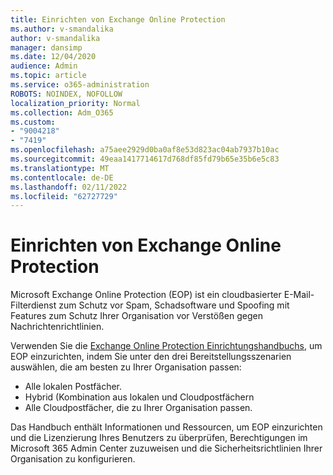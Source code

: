 ```yaml
---
title: Einrichten von Exchange Online Protection
ms.author: v-smandalika
author: v-smandalika
manager: dansimp
ms.date: 12/04/2020
audience: Admin
ms.topic: article
ms.service: o365-administration
ROBOTS: NOINDEX, NOFOLLOW
localization_priority: Normal
ms.collection: Adm_O365
ms.custom:
- "9004218"
- "7419"
ms.openlocfilehash: a75aee2929d0ba0af8e53d823ac04ab7937b10ac
ms.sourcegitcommit: 49eaa1417714617d768df85fd79b65e35b6e5c83
ms.translationtype: MT
ms.contentlocale: de-DE
ms.lasthandoff: 02/11/2022
ms.locfileid: "62727729"
---
```

# <a name="set-up-exchange-online-protection"></a>Einrichten von Exchange Online Protection

Microsoft Exchange Online Protection (EOP) ist ein cloudbasierter E-Mail-Filterdienst zum Schutz vor Spam, Schadsoftware und Spoofing mit Features zum Schutz Ihrer Organisation vor Verstößen gegen Nachrichtenrichtlinien.

Verwenden Sie die [Exchange Online Protection Einrichtungshandbuchs](https://admin.microsoft.com/adminportal/home?#/modernonboarding/setupexchangeonlineprotection), um EOP einzurichten, indem Sie unter den drei Bereitstellungsszenarien auswählen, die am besten zu Ihrer Organisation passen:

- Alle lokalen Postfächer.
- Hybrid (Kombination aus lokalen und Cloudpostfächern
- Alle Cloudpostfächer, die zu Ihrer Organisation passen.

Das Handbuch enthält Informationen und Ressourcen, um EOP einzurichten und die Lizenzierung Ihres Benutzers zu überprüfen, Berechtigungen im Microsoft 365 Admin Center zuzuweisen und die Sicherheitsrichtlinien Ihrer Organisation zu konfigurieren.
